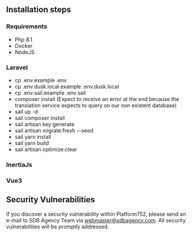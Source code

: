 ## Installation steps

### Requirements
- Php 8.1
- Docker
- NodeJS

### Laravel
- cp .env.example .env
- cp .env.dusk.local.example .env.dusk.local
- cp .env.sail.example .env.sail
- composer install (Expect to receive an error at the end because the translation service expects to query on our non existent database)
- sail up -d
- sail composer install
- sail artisan key:generate
- sail artisan migrate:fresh --seed
- sail yarn install
- sail yarn build
- sail artisan optimize:clear
### InertiaJs
### Vue3

## Security Vulnerabilities

If you discover a security vulnerability within Platform752, please send an e-mail to SDB Agency Team via [webmaster@sdbagency.com](mailto:taylor@laravel.com). All security vulnerabilities will be promptly addressed.

